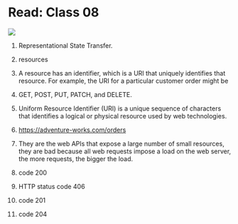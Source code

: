 # Read: Class 08

![](https://www.altexsoft.com/media/2019/06/Screenshot_1.png)
1. Representational State Transfer.

2. resources

3. A resource has an identifier, which is a URI that uniquely identifies that resource. For example, the URI for a particular customer order might be

4. GET, POST, PUT, PATCH, and DELETE.

5.  Uniform Resource Identifier (URI) is a unique sequence of characters that identifies a logical or physical resource used by web technologies.

6. https://adventure-works.com/orders
7. They are the web APIs that expose a large number of small resources, they are bad because all web requests impose a load on the web server, the more requests, the bigger the load.

8. code 200

9. HTTP status code 406

10. code 201 
11. code 204 
